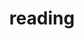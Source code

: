 ---
layout: page
title: reading
nav: true
nav_order: 11
dropdown: true
children: 
    # - title: Immanent Life
    #   permalink: /reading/immanent-life
    # - title: Reading List
    #   permalink: /reading/reading_list
    # - title: Listening List
    #   permalink: /reading/listening_list
    - title: History, Listed
      permalink: /reading/history-listed
    - title: Recreational Math
      permalink: /reading/recmath
    - title: AI Tools for Thought
      permalink: /reading/ai-tools-for-thought
    - title: Unconventional Ethics
      permalink: /reading/unconventional-ethics
    - title: Metaphilosophy
      permalink: /reading/metaphilosophy
    # - title: Basic Propositions
    #   permalink: /reading/basic-propositions
    # - title: Minima Moralia
    #   permalink: /reading/minima-moralia
    #- title: Trip Without a Ticket
    #  permalink: /reading/trip-without-a-ticket
---